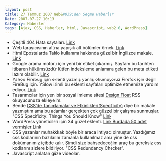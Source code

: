 ```yaml
---
layout: post
title: 27 Temmuz 2007 Web&#039;den Seçme Haberler
Date: 2007-07-27 10:13
Category: Haberler
tags: [Ajax, CSS, Haberler, html, Javascript, web2.0, WordPress]
---
```


-   Çeşitli 404 Hata sayfaları. [Link][]
-   Web tarayıcısının altına yapışık alt bölümler örnek. [Link][1]
-   Html Epostalarda Tablo kullanımı hakkında güzel bir İngilizce
    makale. [Link][2]
-   Google arama motoru için yeni bir etiket çıkarmış. Sayfam bu
    tarihten itibaren hükümsüzdür lütfen indeksleme anlamına gelen bu
    meta etiketi lazım olabilir. [Link][3]
-   Yahoo Firebug için eklenti yazmış yanlış okumuyoruz Firefox için
    değil FireBug için. YSlow isimli bu eklenti sayfaları optimize
    etmemize yardım ediyor. [Link][4]
-   Tasarımcılar için yeni bir sosyal imleme sitesi [Design Float][] RSS
    okuyucunuza ekleyelim.
-   Bende [CSS’de Tanımlamalar ve Etkinlikleri(Specificity)][] diye bir
    makale yazmıştım ama bu adamlar gerçekten çok güzzel bir çalışma
    sunmuşlar. "CSS Specificity: Things You Should Know" [Link][5]
-   WordPress yöneticileri için 34 güzel eklenti. [Link Burdada 50 adet
    vermişler Link
   ][]
-   CSS yazanlar muhakkkak böyle bir araca ihtiyacı olmuştur. Yazdığımız
    css kodlarının bazılarını zamanla kullanılmaz ama yine de css
    dokümanımız içibde kalır. Şimdi size bahsedeceğim araç bu gereksiz
    css kodlarını sizlere bildiriyor. "CSS Redundancy Checker".
-   Javascript anlatan güze videolar.


  [Link]: http://www.smashingmagazine.com/2007/07/25/wanted-your-404-error-pages/
    "404 Hata Sayfaları"
  [1]: http://inix.in.funpic.de/stickself.html "Ala yapışık "
  [2]: http://www.campaignmonitor.com/blog/archives/2007/07/tables_in_html_emails_nesting.html
    "Eposta Tablo"
  [3]: http://searchengineland.com/070712-093059.php
    "Meta unavailable_after"
  [4]: https://addons.mozilla.org/en-US/firefox/addon/5369 "YSlow"
  [Design Float]: http://www.designfloat.com/
    "Design Float / Submitted Entries"
  [CSS’de Tanımlamalar ve Etkinlikleri(Specificity)]: http://fatihhayrioglu.com/?p=180
  [5]: http://www.smashingmagazine.com/2007/07/27/css-specificity-things-you-should-know/
    "Link"
  [Link Burdada 50 adet vermişler Link    ]: http://mashable.com/2007/07/26/wordpress-admin-plugins/ "WordPress"
